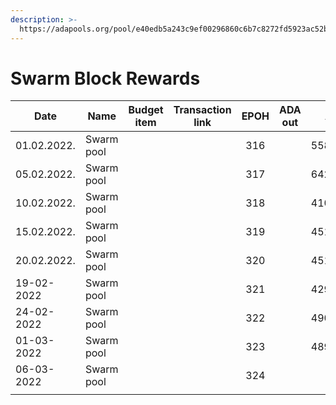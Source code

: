 ```yaml
---
description: >-
  https://adapools.org/pool/e40edb5a243c9ef00296860c6b7c8272fd5923ac52b5050d68e80d9b
---
```


# Swarm Block Rewards

<table><thead><tr><th>Date</th><th>Name</th><th data-type="select">Budget item</th><th align="center">Transaction link</th><th align="center">EPOH</th><th align="center">ADA out</th><th align="center">ADA in</th><th align="center">Balance</th></tr></thead><tbody><tr><td>01.02.2022.</td><td>Swarm pool</td><td></td><td align="center"></td><td align="center">316</td><td align="center"></td><td align="center">558.548335</td><td align="center"></td></tr><tr><td>05.02.2022.</td><td>Swarm pool</td><td></td><td align="center"></td><td align="center">317</td><td align="center"></td><td align="center">642.138759</td><td align="center"></td></tr><tr><td>10.02.2022.</td><td>Swarm pool</td><td></td><td align="center"></td><td align="center">318</td><td align="center"></td><td align="center">410.393649</td><td align="center"></td></tr><tr><td>15.02.2022.</td><td>Swarm pool</td><td></td><td align="center"></td><td align="center">319</td><td align="center"></td><td align="center">451.811804</td><td align="center"></td></tr><tr><td>20.02.2022.</td><td>Swarm pool</td><td></td><td align="center"></td><td align="center">320</td><td align="center"></td><td align="center">451.054287</td><td align="center"></td></tr><tr><td>19-02-2022</td><td>Swarm pool</td><td></td><td align="center"></td><td align="center">321</td><td align="center"></td><td align="center">429.288303</td><td align="center"></td></tr><tr><td>24-02-2022</td><td>Swarm pool</td><td></td><td align="center"></td><td align="center">322</td><td align="center"></td><td align="center">490.379656</td><td align="center"></td></tr><tr><td>01-03-2022</td><td>Swarm pool</td><td></td><td align="center"></td><td align="center">323</td><td align="center"></td><td align="center">489.174834</td><td align="center"></td></tr><tr><td>06-03-2022</td><td>Swarm pool</td><td></td><td align="center"></td><td align="center">324</td><td align="center"></td><td align="center"></td><td align="center"></td></tr><tr><td></td><td></td><td></td><td align="center"></td><td align="center"></td><td align="center"></td><td align="center"></td><td align="center"></td></tr></tbody></table>
